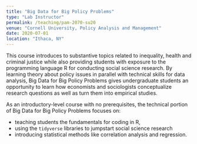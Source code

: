 ```yaml
---
title: "Big Data for Big Policy Problems"
type: "Lab Instructor"
permalink: /teaching/pam-2070-su20
venue: "Cornell University, Policy Analysis and Management"
date: 2020-07-01
location: "Ithaca, NY"
---
```


This course introduces to substantive topics related to inequality, health and criminal justice while also providing students with exposure to the programming language R for conducting social science research. By learning theory about policy issues in parallel with technical skills for data analysis, Big Data for Big Policy Problems gives undergraduate students an opportunity to learn how economists and sociologists conceptualize research questions as well as turn them into empirical studies.

As an introductory-level course with no prerequisites, the technical portion of Big Data for Big Policy Problems focuses on:
  - teaching students the fundamentals for coding in R,
  - using the `tidyverse` libraries to jumpstart social science research
  - introducing statistical methods like correlation analysis and regression.
